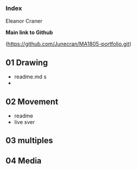 ### Index 
Eleanor Craner

**Main link to Github**

(https://github.com/Junecran/MA1805-portfolio.git)

## 01 Drawing
- readme.md s
- 

## 02 Movement
- readme
- live sver

## 03 multiples


## 04 Media 